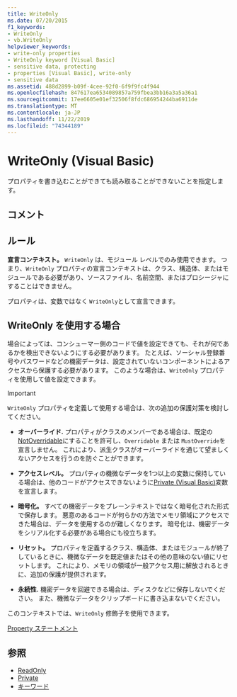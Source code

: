 ```yaml
---
title: WriteOnly
ms.date: 07/20/2015
f1_keywords:
- WriteOnly
- vb.WriteOnly
helpviewer_keywords:
- write-only properties
- WriteOnly keyword [Visual Basic]
- sensitive data, protecting
- properties [Visual Basic], write-only
- sensitive data
ms.assetid: 488d2899-b09f-4cee-92f0-6f9f9fc4f944
ms.openlocfilehash: 847617ea6534089857a759fbea3bb16a3a5a36a1
ms.sourcegitcommit: 17ee6605e01ef32506f8fdc686954244ba6911de
ms.translationtype: MT
ms.contentlocale: ja-JP
ms.lasthandoff: 11/22/2019
ms.locfileid: "74344189"
---
```

# <a name="writeonly-visual-basic"></a>WriteOnly (Visual Basic)
プロパティを書き込むことができても読み取ることができないことを指定します。  
  
## <a name="remarks"></a>コメント  
  
## <a name="rules"></a>ルール  
 **宣言コンテキスト。** `WriteOnly` は、モジュール レベルでのみ使用できます。 つまり、`WriteOnly` プロパティの宣言コンテキストは、クラス、構造体、またはモジュールである必要があり、ソースファイル、名前空間、またはプロシージャにすることはできません。  
  
 プロパティは、変数ではなく `WriteOnly`として宣言できます。  
  
## <a name="when-to-use-writeonly"></a>WriteOnly を使用する場合  
 場合によっては、コンシューマー側のコードで値を設定できても、それが何であるかを検出できないようにする必要があります。 たとえば、ソーシャル登録番号やパスワードなどの機密データは、設定されていないコンポーネントによるアクセスから保護する必要があります。 このような場合は、`WriteOnly` プロパティを使用して値を設定できます。  
  
> [!IMPORTANT]
> `WriteOnly` プロパティを定義して使用する場合は、次の追加の保護対策を検討してください。  
  
- **オーバーライド.** プロパティがクラスのメンバーである場合は、既定の[NotOverridable](../../../visual-basic/language-reference/modifiers/notoverridable.md)にすることを許可し、`Overridable` または `MustOverride`を宣言しません。 これにより、派生クラスがオーバーライドを通じて望ましくないアクセスを行うのを防ぐことができます。  
  
- **アクセスレベル。** プロパティの機微なデータを1つ以上の変数に保持している場合は、他のコードがアクセスできないように[Private (Visual Basic)](../../../visual-basic/language-reference/modifiers/private.md)変数を宣言します。  
  
- **暗号化。** すべての機密データをプレーンテキストではなく暗号化された形式で保存します。 悪意のあるコードが何らかの方法でメモリ領域にアクセスできた場合は、データを使用するのが難しくなります。 暗号化は、機密データをシリアル化する必要がある場合にも役立ちます。  
  
- **リセット。** プロパティを定義するクラス、構造体、またはモジュールが終了しているときに、機微なデータを既定値またはその他の意味のない値にリセットします。 これにより、メモリの領域が一般アクセス用に解放されるときに、追加の保護が提供されます。  
  
- **永続性.** 機密データを回避できる場合は、ディスクなどに保存しないでください。 また、機微なデータをクリップボードに書き込まないでください。  
  
 このコンテキストでは、`WriteOnly` 修飾子を使用できます。  
  
 [Property ステートメント](../../../visual-basic/language-reference/statements/property-statement.md)  
  
## <a name="see-also"></a>参照

- [ReadOnly](../../../visual-basic/language-reference/modifiers/readonly.md)
- [Private](../../../visual-basic/language-reference/modifiers/private.md)
- [キーワード](../../../visual-basic/language-reference/keywords/index.md)
